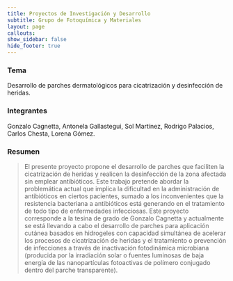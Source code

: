 ```yaml
---
title: Proyectos de Investigación y Desarrollo
subtitle: Grupo de Fotoquímica y Materiales
layout: page
callouts:
show_sidebar: false
hide_footer: true
---
```


### Tema
Desarrollo de parches dermatológicos para cicatrización y desinfección de heridas.

### Integrantes
Gonzalo Cagnetta, Antonela Gallastegui, Sol Martínez, Rodrigo Palacios, Carlos Chesta, Lorena Gómez.

### Resumen
> El presente proyecto propone el desarrollo de parches que faciliten la cicatrización de heridas y realicen la desinfección de la zona afectada sin emplear antibióticos.
Este trabajo pretende abordar la problemática actual que implica la dificultad en la administración de antibióticos en ciertos pacientes, sumado a los inconvenientes que la resistencia bacteriana a antibióticos está generando en el tratamiento de todo tipo de enfermedades infecciosas. Este proyecto corresponde a la tesina de grado de Gonzalo Cagnetta y actualmente se está llevando a cabo el desarrollo de parches para aplicación cutánea basados en hidrogeles con capacidad simultánea de acelerar los procesos de cicatrización de heridas y el tratamiento o prevención de infecciones a través de inactivación fotodinámica microbiana (producida por la irradiación solar o fuentes luminosas de baja energía de las nanopartículas fotoactivas de polímero conjugado dentro del parche transparente).
